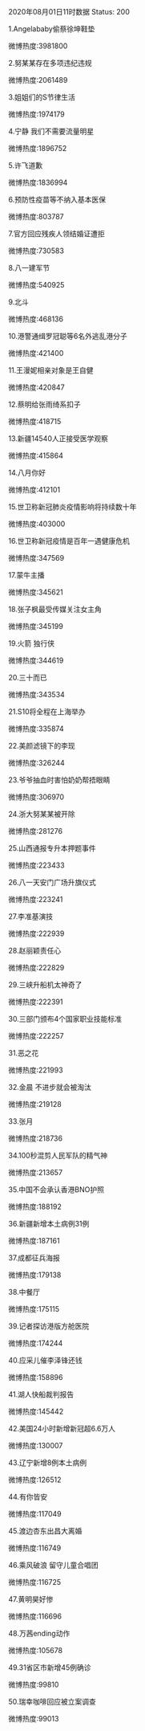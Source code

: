 2020年08月01日11时数据
Status: 200

1.Angelababy偷蔡徐坤鞋垫

微博热度:3981800

2.努某某存在多项违纪违规

微博热度:2061489

3.姐姐们的S节律生活

微博热度:1974179

4.宁静 我们不需要流量明星

微博热度:1896752

5.许飞道歉

微博热度:1836994

6.预防性疫苗等不纳入基本医保

微博热度:803787

7.官方回应残疾人领结婚证遭拒

微博热度:730583

8.八一建军节

微博热度:540925

9.北斗

微博热度:468136

10.港警通缉罗冠聪等6名外逃乱港分子

微博热度:421400

11.王漫妮相亲对象是王自健

微博热度:420847

12.蔡明给张雨绮系扣子

微博热度:418715

13.新疆14540人正接受医学观察

微博热度:415864

14.八月你好

微博热度:412101

15.世卫称新冠肺炎疫情影响将持续数十年

微博热度:403000

16.世卫称新冠疫情是百年一遇健康危机

微博热度:347569

17.蒙牛主播

微博热度:345621

18.张子枫最受传媒关注女主角

微博热度:345199

19.火箭 独行侠

微博热度:344619

20.三十而已

微博热度:343534

21.S10将全程在上海举办

微博热度:335874

22.美颜滤镜下的李现

微博热度:326244

23.爷爷抽血时害怕奶奶帮捂眼睛

微博热度:306970

24.浙大努某某被开除

微博热度:281276

25.山西通报专升本押题事件

微博热度:223433

26.八一天安门广场升旗仪式

微博热度:223241

27.李准基演技

微博热度:222939

28.赵丽颖责任心

微博热度:222829

29.三峡升船机太神奇了

微博热度:222391

30.三部门颁布4个国家职业技能标准

微博热度:222257

31.恶之花

微博热度:221993

32.金晨 不进步就会被淘汰

微博热度:219128

33.张月

微博热度:218736

34.100秒混剪人民军队的精气神

微博热度:213657

35.中国不会承认香港BNO护照

微博热度:188192

36.新疆新增本土病例31例

微博热度:187161

37.成都征兵海报

微博热度:179138

38.中餐厅

微博热度:175115

39.记者探访港版方舱医院

微博热度:174244

40.应采儿催李泽锋还钱

微博热度:158896

41.湖人快船裁判报告

微博热度:145442

42.美国24小时新增新冠超6.6万人

微博热度:130007

43.辽宁新增8例本土病例

微博热度:126512

44.有你皆安

微博热度:117049

45.渡边杏东出昌大离婚

微博热度:116749

46.乘风破浪 留守儿童合唱团

微博热度:116725

47.黄明昊好惨

微博热度:116696

48.万茜ending动作

微博热度:105678

49.31省区市新增45例确诊

微博热度:99810

50.瑞幸咖啡回应被立案调查

微博热度:99013

